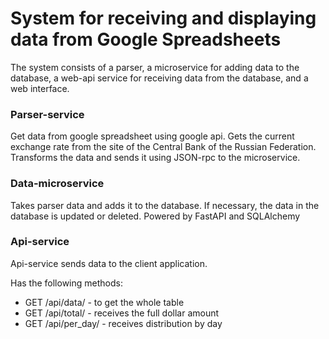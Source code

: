# System for receiving and displaying data from Google Spreadsheets

The system consists of a parser, a microservice for adding data to the database, a web-api service for receiving data from the database, and a web interface.

### Parser-service 

Get data from google spreadsheet using google api. Gets the current exchange rate from the site of the Central Bank of the Russian Federation. Transforms the data and sends it using JSON-rpc to the microservice.

### Data-microservice

Takes parser data and adds it to the database. If necessary, the data in the database is updated or deleted. Powered by FastAPI and SQLAlchemy

### Api-service

Api-service sends data to the client application.

Has the following methods:

* GET /api/data/ - to get the whole table
* GET /api/total/ - receives the full dollar amount
* GET /api/per_day/ - receives distribution by day

